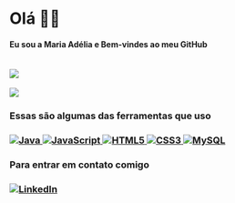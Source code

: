<h1> Olá 🤚🏿</h1>

<h4> Eu sou a Maria Adélia e <b>Bem-vindes ao meu GitHub</b></h4>

<a href="https://github.com/anuraghazra/convoychat">
  <br/>
  <img align="center" src="https://github-readme-stats.vercel.app/api?username=mariaadelia&show_icons=true&theme=tokyonight" />
<br/><br/>
  <img align="center" src="https://github-readme-stats.vercel.app/api/top-langs/?username=mariaadelia&layout=compact&theme=tokyonight" />
</a>
<br/>
<h3> Essas são algumas das ferramentas que uso<h3>
<a href = "https://github.com/Ileriayo/markdown-badges">
  <img alt="Java" src="https://img.shields.io/badge/java-%23ED8B00.svg?style=for-the-badge&logo=java&logoColor=white"/>
  <img alt="JavaScript" src="https://img.shields.io/badge/javascript-%23323330.svg?style=for-the-badge&logo=javascript&logoColor=%23F7DF1E"/>
  <img alt="HTML5" src="https://img.shields.io/badge/html5-%23E34F26.svg?style=for-the-badge&logo=html5&logoColor=white"/>
  <img alt="CSS3" src="https://img.shields.io/badge/css3-%231572B6.svg?style=for-the-badge&logo=css3&logoColor=white"/>
  <img alt="MySQL" src="https://img.shields.io/badge/mysql-%2300f.svg?style=for-the-badge&logo=mysql&logoColor=white"/>
</a>

<h3> Para entrar em contato comigo<h3>
<a href="https://www.linkedin.com/in/maria-adelia-de-campos/"><img alt="LinkedIn" src="https://img.shields.io/badge/linkedin-%230077B5.svg?style=for-the-badge&logo=linkedin&logoColor=white"/></a>




<!--
**mariaadelia/mariaadelia** is a ✨ _special_ ✨ repository because its `README.md` (this file) appears on your GitHub profile.

Here are some ideas to get you started:

- 🔭 I’m currently working on ...
- 🌱 I’m currently learning ...
- 👯 I’m looking to collaborate on ...
- 🤔 I’m looking for help with ...
- 💬 Ask me about ...
- 📫 How to reach me: ...
- 😄 Pronouns: ...
- ⚡ Fun fact: ...
-->

